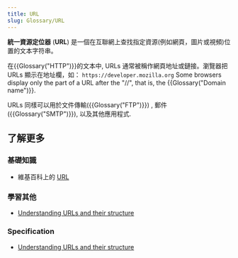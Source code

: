 ```yaml
---
title: URL
slug: Glossary/URL
---
```


**統一資源定位器** (**URL**) 是一個在互聯網上查找指定資源(例如網頁，圖片或視頻)位置的文本字符串。

在{{Glossary("HTTP")}}的文本中, URLs 通常被稱作網頁地址或鏈接。瀏覽器把 URLs 顯示在地址欄，如： `https://developer.mozilla.org` Some browsers display only the part of a URL after the "//", that is, the {{Glossary("Domain name")}}.

URLs 同樣可以用於文件傳輸({{Glossary("FTP")}}) , 郵件 ({{Glossary("SMTP")}}), 以及其他應用程式.

## 了解更多

### 基礎知識

- 維基百科上的 [URL](https://zh.wikipedia.org/wiki/URL)

### 學習其他

- [Understanding URLs and their structure](/zh-TW/Learn/Understanding_URLs)

### Specification

- [Understanding URLs and their structure](/zh-TW/Learn/Understanding_URLs)
